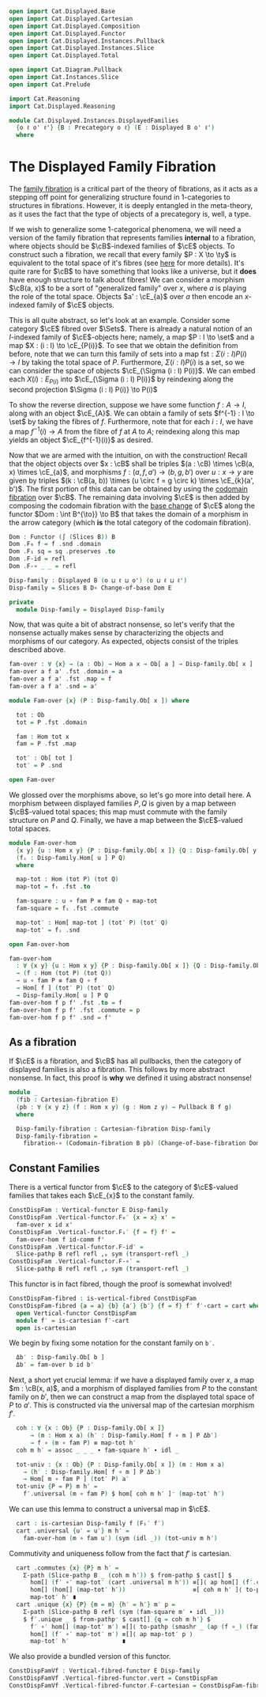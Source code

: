 ```agda
open import Cat.Displayed.Base
open import Cat.Displayed.Cartesian
open import Cat.Displayed.Composition
open import Cat.Displayed.Functor
open import Cat.Displayed.Instances.Pullback
open import Cat.Displayed.Instances.Slice
open import Cat.Displayed.Total

open import Cat.Diagram.Pullback
open import Cat.Instances.Slice
open import Cat.Prelude

import Cat.Reasoning
import Cat.Displayed.Reasoning

module Cat.Displayed.Instances.DisplayedFamilies
  {o ℓ o' ℓ'} {B : Precategory o ℓ} (E : Displayed B o' ℓ')
  where
```

<!--
```agda
open Cat.Reasoning B
open Displayed E
open Cat.Displayed.Reasoning E
open Functor

open Total-hom
open /-Obj
open Slice-hom
```
-->

# The Displayed Family Fibration

The [family fibration] is a critical part of the theory of fibrations,
as it acts as a stepping off point for generalizing structure found
in 1-categories to structures in fibrations. However, it is deeply
entangled in the meta-theory, as it uses the fact that the type of
objects of a precategory is, well, a type.

[family fibration]: Cat.Displayed.Instances.Family.html

If we wish to generalize some 1-categorical phenomena, we will need
a version of the family fibration that represents families
**internal** to a fibration, where objects should be $\cB$-indexed
families of $\cE$ objects. To construct such a fibration, we recall
that every family $P : X \to \ty$ is equivalent to the total space
of it's fibres (see [here] for more details). It's quite rare for
$\cB$ to have something that looks like a universe, but it **does**
have enough structure to talk about fibres! We can consider a morphism
$\cB(a, x)$ to be a sort of "generalized family" over $x$, where $a$ is
playing the role of the total space. Objects $a' : \cE_{a}$ over $a$
then encode an $x$-indexed family of $\cE$ objects.

[here]: 1Lab.Univalence#object-classifiers

This is all quite abstract, so let's look at an example. Consider
some category $\cE$ fibred over $\Sets$. There is already a natural notion
of an $I$-indexed family of $\cE$-objects here; namely, a map
$P : I \to \set$ and a map $X : (i : I) \to \cE_{P(i)}$.
To see that we obtain the definition from before, note that we can turn
this family of sets into a map $\mathrm{fst} : \Sigma (i : I) P(i) \to I$ by
taking the total space of $P$. Furthermore, $\Sigma (i : I) P(i)$
is a set, so we can consider the space of objects $\cE_{\Sigma (i : I) P(i)}$.
We can embed each $X(i) : E_{P(i)}$ into $\cE_{\Sigma (i : I) P(i)}$
by reindexing along the second projection $\Sigma (i : I) P(i)} \to P(i)$

To show the reverse direction, suppose we have some function $f : A \to I$,
along with an object $\cE_{A}$. We can obtain a family of sets $f^{-1} : I \to \set$
by taking the fibres of $f$. Furthermore, note that for each $i : I$, we
have a map $f^{-1}(i) \to A$ from the fibre of $f$ at $A$ to $A$; reindexing
along this map yields an object $\cE_{f^{-1}(i)}$ as desired.

Now that we are armed with the intuition, on with the construction!
Recall that the object objects over $x : \cB$ shall be triples
$(a : \cB) \times \cB(a, x) \times \cE_{a}$, and morphisms
$f : (a, f, a') \to (b, g, b')$ over $u : x \to y$ are given by triples
$(k : \cB(a, b)) \times (u \circ f = g \circ k) \times \cE_{k}(a', b')$.
The first portion of this data can be obtained by using the
[codomain fibration] over $\cB$. The remaining data involving $\cE$ is
then added by composing the codomain fibration with the [base change]
of $\cE$ along the functor $Dom : \int B^{\to}} \to B$ that takes
the domain of a morphism in the arrow category (which **is** the total
category of the codomain fibration).

[codomain fibration]: Cat.Displayed.Instances.Slice.html
[base change]: Cat.Displayed.Pullback.html

```agda
Dom : Functor (∫ (Slices B)) B
Dom .F₀ f = f .snd .domain
Dom .F₁ sq = sq .preserves .to
Dom .F-id = refl
Dom .F-∘ _ _ = refl

Disp-family : Displayed B (o ⊔ ℓ ⊔ o') (o ⊔ ℓ ⊔ ℓ') 
Disp-family = Slices B D∘ Change-of-base Dom E

private
  module Disp-family = Displayed Disp-family
```

Now, that was quite a bit of abstract nonsense, so let's verify that
the nonsense actually makes sense by characterizing the objects and
morphisms of our category. As expected, objects consist of the triples
described above.

```agda
fam-over : ∀ {x} → (a : Ob) → Hom a x → Ob[ a ] → Disp-family.Ob[ x ]
fam-over a f a' .fst .domain = a
fam-over a f a' .fst .map = f
fam-over a f a' .snd = a'

module Fam-over {x} (P : Disp-family.Ob[ x ]) where

  tot : Ob
  tot = P .fst .domain

  fam : Hom tot x
  fam = P .fst .map

  tot′ : Ob[ tot ]
  tot′ = P .snd

open Fam-over
```

We glossed over the morphisms above, so let's go more into detail here.
A morphism between displayed families $P, Q$ is given by a map between
$\cB$-valued total spaces; this map must commute with the family structure
on $P$ and $Q$. Finally, we have a map between the $\cE$-valued total
spaces.

```agda
module Fam-over-hom
  {x y} {u : Hom x y} {P : Disp-family.Ob[ x ]} {Q : Disp-family.Ob[ y ]}
  (fᵢ : Disp-family.Hom[ u ] P Q)
  where

  map-tot : Hom (tot P) (tot Q)
  map-tot = fᵢ .fst .to

  fam-square : u ∘ fam P ≡ fam Q ∘ map-tot
  fam-square = fᵢ .fst .commute

  map-tot′ : Hom[ map-tot ] (tot′ P) (tot′ Q)
  map-tot′ = fᵢ .snd

open Fam-over-hom

fam-over-hom
  : ∀ {x y} {u : Hom x y} {P : Disp-family.Ob[ x ]} {Q : Disp-family.Ob[ y ]}
  → (f : Hom (tot P) (tot Q))
  → u ∘ fam P ≡ fam Q ∘ f
  → Hom[ f ] (tot′ P) (tot′ Q)
  → Disp-family.Hom[ u ] P Q
fam-over-hom f p f' .fst .to = f
fam-over-hom f p f' .fst .commute = p
fam-over-hom f p f' .snd = f'
```

## As a fibration

If $\cE$ is a fibration, and $\cB$ has all pullbacks, then the category of displayed
families is also a fibration. This follows by more abstract nonsense. In fact, this
proof is **why** we defined it using abstract nonsense!

```agda
module _
  (fib : Cartesian-fibration E)
  (pb : ∀ {x y z} (f : Hom x y) (g : Hom z y) → Pullback B f g)
  where

  Disp-family-fibration : Cartesian-fibration Disp-family
  Disp-family-fibration =
    fibration-∘ (Codomain-fibration B pb) (Change-of-base-fibration Dom E fib)
```

## Constant Families

There is a vertical functor from $\cE$ to the category of $\cE$-valued
families that takes each $\cE_{x}$ to the constant family.

```agda
ConstDispFam : Vertical-functor E Disp-family
ConstDispFam .Vertical-functor.F₀′ {x = x} x' =
  fam-over x id x'
ConstDispFam .Vertical-functor.F₁′ {f = f} f' =
  fam-over-hom f id-comm f'
ConstDispFam .Vertical-functor.F-id′ =
  Slice-pathp B refl refl ,ₚ sym (transport-refl _)
ConstDispFam .Vertical-functor.F-∘′ =
  Slice-pathp B refl refl ,ₚ sym (transport-refl _)
```

This functor is in fact fibred, though the proof is somewhat involved!

```agda
ConstDispFam-fibred : is-vertical-fibred ConstDispFam
ConstDispFam-fibred {a = a} {b} {a′} {b′} {f = f} f′ f′-cart = cart where
  open Vertical-functor ConstDispFam
  module f′ = is-cartesian f′-cart
  open is-cartesian
```

We begin by fixing some notation for the constant family on `b′`.

```agda
  Δb′ : Disp-family.Ob[ b ]
  Δb′ = fam-over b id b′
```

Next, a short yet crucial lemma: if we have a displayed family
over $x$, a map $m : \cB(x, a)$, and a morphism of displayed families
from $P$ to the constant family on $b'$, then we can construct a map
from the displayed total space of $P$ to $a'$. This is constructed via
the universal map of the cartesian morphism $f'$.

```agda
  coh : ∀ {x : Ob} {P : Disp-family.Ob[ x ]}
      → (m : Hom x a) (h′ : Disp-family.Hom[ f ∘ m ] P Δb′)
      → f ∘ (m ∘ fam P) ≡ map-tot h′
  coh m h′ = assoc _ _ _ ∙ fam-square h′ ∙ idl _

  tot-univ : {x : Ob} {P : Disp-family.Ob[ x ]} (m : Hom x a)
    → (h′ : Disp-family.Hom[ f ∘ m ] P Δb′)
    → Hom[ m ∘ fam P ] (tot′ P) a′
  tot-univ {P = P} m h′ =
    f′.universal (m ∘ fam P) $ hom[ coh m h′ ]⁻ (map-tot′ h′)
```

We can use this lemma to construct a universal map in $\cE$.

```agda
  cart : is-cartesian Disp-family f (F₁′ f′)
  cart .universal {u′ = u′} m h′ =
    fam-over-hom (m ∘ fam u′) (sym (idl _)) (tot-univ m h′)
```

Commutivity and uniqueness follow from the fact that $f'$ is cartesian.

```agda
  cart .commutes {x} {P} m h′ =
    Σ-path (Slice-pathp B _ (coh m h′)) $ from-pathp $ cast[] $
      hom[] (f′ ∘′ map-tot′ (cart .universal m h′)) ≡[]⟨ ap hom[] (f′.commutes _ _) ⟩
      hom[] (hom[] (map-tot′ h′))                   ≡[ coh m h′ ]⟨ to-pathp⁻ (hom[]-∙ _ _ ∙ reindex _ _) ⟩
      map-tot′ h′ ∎
  cart .unique {x} {P} {m = m} {h′ = h′} m′ p =
    Σ-path (Slice-pathp B refl (sym (fam-square m′ ∙ idl _)))
    $ f′.unique _ $ from-pathp⁻ $ cast[] {q = coh m h′} $
      f′ ∘′ hom[] (map-tot′ m′) ≡[]⟨ to-pathp (smashr _ (ap (f ∘_) (fam-square m′ ∙ idl _)) ∙ reindex _ _) ⟩
      hom[] (f′ ∘′ map-tot′ m′) ≡[]⟨ ap map-tot′ p ⟩
      map-tot′ h′               ∎
```

We also provide a bundled version of this functor.

```agda
ConstDispFamVf : Vertical-fibred-functor E Disp-family
ConstDispFamVf .Vertical-fibred-functor.vert = ConstDispFam
ConstDispFamVf .Vertical-fibred-functor.F-cartesian = ConstDispFam-fibred
```
